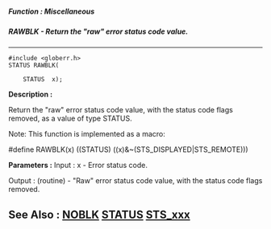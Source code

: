##### Function : Miscellaneous
##### RAWBLK - Return the "raw" error status code value.
---
```
#include <globerr.h>
STATUS RAWBLK(

	STATUS  x);
```
**Description :**

Return the "raw" error status code value, with the status code flags removed, 
as a value of type STATUS.

Note: This function is implemented as a macro:

#define RAWBLK(x) ((STATUS) ((x)&~(STS_DISPLAYED|STS_REMOTE)))

**Parameters :**
Input :
x  -  Error status code.

Output :
(routine)  -  "Raw" error status code value, with the status code flags removed.



**See Also :**
[NOBLK](/domino-c-api-docs/reference/Func/NOBLK)
[STATUS](/domino-c-api-docs/reference/Data/STATUS)
[STS_xxx](/domino-c-api-docs/reference/Symb/STS_xxx)
---
